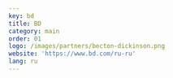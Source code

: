```yaml
---
key: bd
title: BD
category: main
order: 01
logo: /images/partners/becton-dickinson.png
website: 'https://www.bd.com/ru-ru'
lang: ru
---
```

